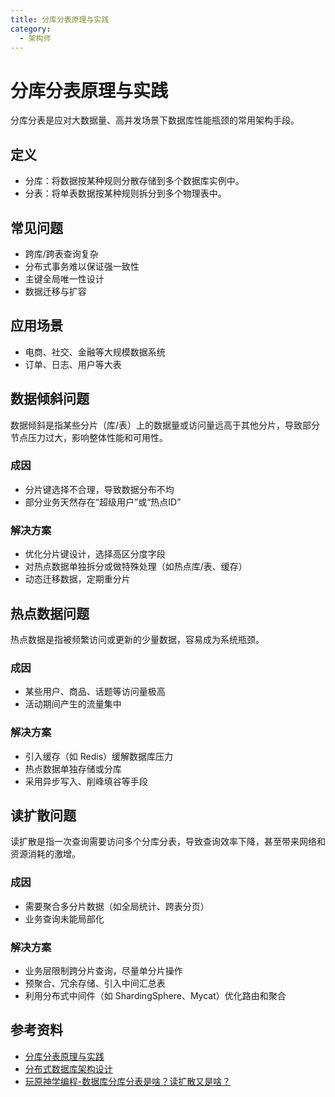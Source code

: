 ```yaml
---
title: 分库分表原理与实践
category:
  - 架构师
---
```


# 分库分表原理与实践

分库分表是应对大数据量、高并发场景下数据库性能瓶颈的常用架构手段。

## 定义
- 分库：将数据按某种规则分散存储到多个数据库实例中。
- 分表：将单表数据按某种规则拆分到多个物理表中。

## 常见问题
- 跨库/跨表查询复杂
- 分布式事务难以保证强一致性
- 主键全局唯一性设计
- 数据迁移与扩容

## 应用场景
- 电商、社交、金融等大规模数据系统
- 订单、日志、用户等大表

## 数据倾斜问题
数据倾斜是指某些分片（库/表）上的数据量或访问量远高于其他分片，导致部分节点压力过大，影响整体性能和可用性。

### 成因
- 分片键选择不合理，导致数据分布不均
- 部分业务天然存在“超级用户”或“热点ID”

### 解决方案
- 优化分片键设计，选择高区分度字段
- 对热点数据单独拆分或做特殊处理（如热点库/表、缓存）
- 动态迁移数据，定期重分片

## 热点数据问题
热点数据是指被频繁访问或更新的少量数据，容易成为系统瓶颈。

### 成因
- 某些用户、商品、话题等访问量极高
- 活动期间产生的流量集中

### 解决方案
- 引入缓存（如 Redis）缓解数据库压力
- 热点数据单独存储或分库
- 采用异步写入、削峰填谷等手段

## 读扩散问题
读扩散是指一次查询需要访问多个分库分表，导致查询效率下降，甚至带来网络和资源消耗的激增。

### 成因
- 需要聚合多分片数据（如全局统计、跨表分页）
- 业务查询未能局部化

### 解决方案
- 业务层限制跨分片查询，尽量单分片操作
- 预聚合、冗余存储、引入中间汇总表
- 利用分布式中间件（如 ShardingSphere、Mycat）优化路由和聚合

## 参考资料
- [分库分表原理与实践](https://juejin.cn/post/6844904006436849672)
- [分布式数据库架构设计](https://www.infoq.cn/article/distributed-database-architecture)
- [玩原神学编程-数据库分库分表是啥？读扩散又是啥？](https://www.bilibili.com/video/BV1wM4y1t7wx?vd_source=2986f208574902129887e685377d2d3a)
